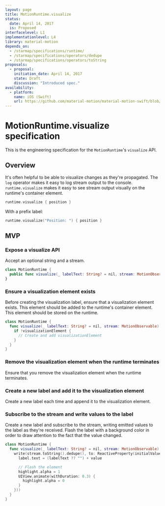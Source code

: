 ```yaml
---
layout: page
title: MotionRuntime.visualize
status:
  date: April 14, 2017
  is: Proposed
interfacelevel: L1
implementationlevel: L4
library: material-motion
depends_on:
  - /starmap/specifications/runtime/
  - /starmap/specifications/operators/dedupe
  - /starmap/specifications/operators/toString
proposals:
  - proposal:
    initiation_date: April 14, 2017
    state: Draft
    discussion: "Introduced spec."
availability:
  - platform:
    name: iOS (Swift)
    url: https://github.com/material-motion/material-motion-swift/blob/develop/src/MotionRuntime.swift
---
```


# MotionRuntime.visualize specification

This is the engineering specification for the `MotionRuntime`'s `visualize` API.

## Overview

It's often helpful to be able to visualize changes as they're propagated. The `log` operator makes it easy to log stream output to the console. `runtime.visualize` makes it easy to see stream output visually on the runtime's container element.

```swift
runtime.visualize { position }
```

With a prefix label:

```swift
runtime.visualize("Position: ") { position }
```

## MVP

### Expose a visualize API

Accept an optional string and a stream.

```swift
class MotionRuntime {
  public func visualize(_ labelText: String? = nil, stream: MotionObservable)
}
```

### Ensure a visualization element exists

Before creating the visualization label, ensure that a visualization element exists. This element should be added to the runtime's container element. This element should be stored on the runtime.

```swift
class MotionRuntime {
  func visualize(_ labelText: String? = nil, stream: MotionObservable) {
    if !visualizationElement {
      // Create and add visualizationElement
    }
  }
}
```

### Remove the visualization element when the runtime terminates

Ensure that you remove the visualization element when the runtime terminates.

### Create a new label and add it to the visualization element

Create a new label each time and append it to the visualization element.

### Subscribe to the stream and write values to the label

Create a new label and subscribe to the stream, writing emitted values to the label as they're received. Flash the label with a background color in order to draw attention to the fact that the value changed.

```swift
class MotionRuntime {
  func visualize(_ labelText: String? = nil, stream: MotionObservable) {
    write(stream.toString().dedupe(), to: ReactiveProperty(initialValue: "", externalWrite: { value in
      label.text = (labelText ?? "") + value

      // Flash the element
      highlight.alpha = 1
      UIView.animate(withDuration: 0.3) {
        highlight.alpha = 0
      }
    }))
  }
}
```
